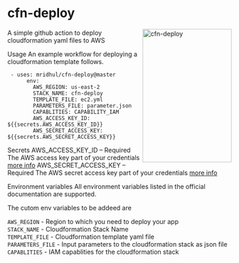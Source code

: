 # cfn-deploy
<img src="https://github.com/intuit/cfn-deploy/blob/master/.github/cfn-deploy-logo.png" align=right alt="cfn-deploy" width="200" height="300"> 
A simple github action to deploy cloudformation yaml files to AWS

Usage
An example workflow for deploying a cloudformation template follows.

```
 - uses: mridhul/cfn-deploy@master
      env:
        AWS_REGION: us-east-2
        STACK_NAME: cfn-deploy
        TEMPLATE_FILE: ec2.yml
        PARAMETERS_FILE: parameter.json
        CAPABLITIES: CAPABILITY_IAM
        AWS_ACCESS_KEY_ID: ${{secrets.AWS_ACCESS_KEY_ID}}
        AWS_SECRET_ACCESS_KEY: ${{secrets.AWS_SECRET_ACCESS_KEY}}

```

Secrets
AWS_ACCESS_KEY_ID – Required The AWS access key part of your credentials [more info](https://help.github.com/en/actions/automating-your-workflow-with-github-actions/creating-and-using-encrypted-secrets)
AWS_SECRET_ACCESS_KEY – Required The AWS secret access key part of your credentials [more info](https://help.github.com/en/actions/automating-your-workflow-with-github-actions/creating-and-using-encrypted-secrets)

Environment variables
All environment variables listed in the official documentation are supported.

The cutom env variables to be addeed are 

`AWS_REGION` - Region to which you need to deploy your app<br>
`STACK_NAME` - Cloudformation Stack Name <br>
`TEMPLATE_FILE` - Cloudformation template yaml file<br>
`PARAMETERS_FILE` - Input parameters to the cloudformation stack as json file<br>
`CAPABLITIES` - IAM capablities for the cloudformation stack<br>
